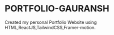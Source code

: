 # PORTFOLIO-GAURANSH
Created my personal Portfolio Website using HTML,ReactJS,TailwindCSS,Framer-motion.

